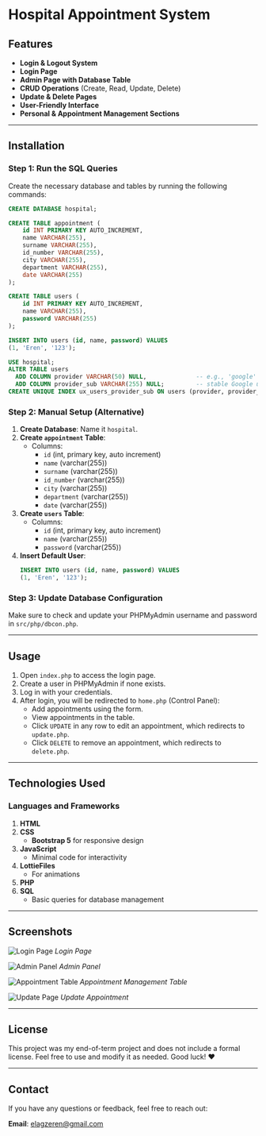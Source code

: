 # Hospital Appointment System

## Features
- **Login & Logout System**
- **Login Page**
- **Admin Page with Database Table**
- **CRUD Operations** (Create, Read, Update, Delete)
- **Update & Delete Pages**
- **User-Friendly Interface**
- **Personal & Appointment Management Sections**

---

## Installation

### Step 1: Run the SQL Queries
Create the necessary database and tables by running the following commands:

```sql
CREATE DATABASE hospital;

CREATE TABLE appointment (
    id INT PRIMARY KEY AUTO_INCREMENT,
    name VARCHAR(255),
    surname VARCHAR(255),
    id_number VARCHAR(255),
    city VARCHAR(255),
    department VARCHAR(255),
    date VARCHAR(255)
);

CREATE TABLE users (
    id INT PRIMARY KEY AUTO_INCREMENT,
    name VARCHAR(255),
    password VARCHAR(255)
);

INSERT INTO users (id, name, password) VALUES
(1, 'Eren', '123');

USE hospital;
ALTER TABLE users
  ADD COLUMN provider VARCHAR(50) NULL,              -- e.g., 'google'
  ADD COLUMN provider_sub VARCHAR(255) NULL;         -- stable Google user id (sub)
CREATE UNIQUE INDEX ux_users_provider_sub ON users (provider, provider_sub);
```

### Step 2: Manual Setup (Alternative)
1. **Create Database**: Name it `hospital`.
2. **Create `appointment` Table**:
    - Columns:
        - `id` (int, primary key, auto increment)
        - `name` (varchar(255))
        - `surname` (varchar(255))
        - `id_number` (varchar(255))
        - `city` (varchar(255))
        - `department` (varchar(255))
        - `date` (varchar(255))
3. **Create `users` Table**:
    - Columns:
        - `id` (int, primary key, auto increment)
        - `name` (varchar(255))
        - `password` (varchar(255))
4. **Insert Default User**:
    ```sql
    INSERT INTO users (id, name, password) VALUES
    (1, 'Eren', '123');
    ```

### Step 3: Update Database Configuration
Make sure to check and update your PHPMyAdmin username and password in `src/php/dbcon.php`.

---

## Usage
1. Open `index.php` to access the login page.
2. Create a user in PHPMyAdmin if none exists.
3. Log in with your credentials.
4. After login, you will be redirected to `home.php` (Control Panel):
   - Add appointments using the form.
   - View appointments in the table.
   - Click `UPDATE` in any row to edit an appointment, which redirects to `update.php`.
   - Click `DELETE` to remove an appointment, which redirects to `delete.php`.

---

## Technologies Used

### Languages and Frameworks
1. **HTML**
2. **CSS**
   - **Bootstrap 5** for responsive design
3. **JavaScript**
   - Minimal code for interactivity
4. **LottieFiles**
   - For animations
5. **PHP**
6. **SQL**
   - Basic queries for database management

---

## Screenshots

![Login Page](https://github.com/ErenElagz/Hospital-Appointment-System/assets/125195062/46a38305-8863-4ef1-b958-8c1e68643be1)
*Login Page*

![Admin Panel](https://github.com/ErenElagz/Hospital-Appointment-System/assets/125195062/8de6eb55-7ce9-42d4-8dd7-230cdfd44c6c)
*Admin Panel*

![Appointment Table](https://github.com/ErenElagz/Hospital-Appointment-System/assets/125195062/35e8543a-6671-4737-bbd6-021c34d458e5)
*Appointment Management Table*

![Update Page](https://github.com/ErenElagz/Hospital-Appointment-System/assets/125195062/81af1491-6537-4e0c-8fb3-e03d9e48da8d)
*Update Appointment*

---

## License
This project was my end-of-term project and does not include a formal license. Feel free to use and modify it as needed. Good luck! ❤️

---

## Contact
If you have any questions or feedback, feel free to reach out:

**Email**: [elagzeren@gmail.com](mailto:elagzeren@gmail.com)

